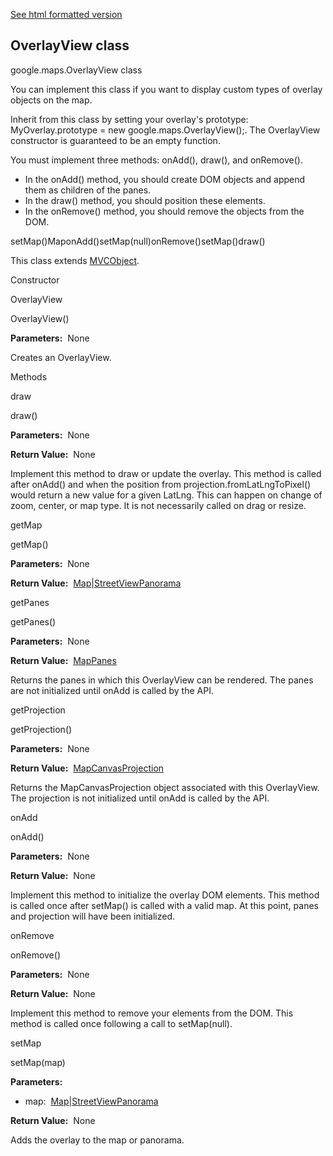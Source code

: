 [See html formatted version](https://huasofoundries.github.io/google-maps-documentation/OverlayView.html)


OverlayView class
-----------------

google.maps.OverlayView class

You can implement this class if you want to display custom types of overlay objects on the map.  
  
Inherit from this class by setting your overlay's prototype: MyOverlay.prototype = new google.maps.OverlayView();. The OverlayView constructor is guaranteed to be an empty function.  
  
You must implement three methods: onAdd(), draw(), and onRemove().

*   In the onAdd() method, you should create DOM objects and append them as children of the panes.
*   In the draw() method, you should position these elements.
*   In the onRemove() method, you should remove the objects from the DOM.

setMap()MaponAdd()setMap(null)onRemove()setMap()draw()

This class extends [MVCObject](https://github.com/amenadiel/google-maps-documentation/blob/master/docs/MVCObject.md).

Constructor

OverlayView

OverlayView()

**Parameters:**  None

Creates an OverlayView.

Methods

draw

draw()

**Parameters:**  None

**Return Value:**  None

Implement this method to draw or update the overlay. This method is called after onAdd() and when the position from projection.fromLatLngToPixel() would return a new value for a given LatLng. This can happen on change of zoom, center, or map type. It is not necessarily called on drag or resize.

getMap

getMap()

**Parameters:**  None

**Return Value:**  [Map](https://github.com/amenadiel/google-maps-documentation/blob/master/docs/Map.md)|[StreetViewPanorama](https://github.com/amenadiel/google-maps-documentation/blob/master/docs/StreetViewPanorama.md)

getPanes

getPanes()

**Parameters:**  None

**Return Value:**  [MapPanes](https://github.com/amenadiel/google-maps-documentation/blob/master/docs/MapPanes.md)

Returns the panes in which this OverlayView can be rendered. The panes are not initialized until onAdd is called by the API.

getProjection

getProjection()

**Parameters:**  None

**Return Value:**  [MapCanvasProjection](https://github.com/amenadiel/google-maps-documentation/blob/master/docs/MapCanvasProjection.md)

Returns the MapCanvasProjection object associated with this OverlayView. The projection is not initialized until onAdd is called by the API.

onAdd

onAdd()

**Parameters:**  None

**Return Value:**  None

Implement this method to initialize the overlay DOM elements. This method is called once after setMap() is called with a valid map. At this point, panes and projection will have been initialized.

onRemove

onRemove()

**Parameters:**  None

**Return Value:**  None

Implement this method to remove your elements from the DOM. This method is called once following a call to setMap(null).

setMap

setMap(map)

**Parameters:** 

*   map:  [Map](https://github.com/amenadiel/google-maps-documentation/blob/master/docs/Map.md)|[StreetViewPanorama](https://github.com/amenadiel/google-maps-documentation/blob/master/docs/StreetViewPanorama.md)

**Return Value:**  None

Adds the overlay to the map or panorama.